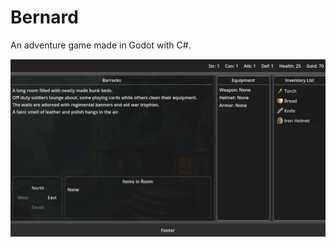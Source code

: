 # Bernard

An adventure game made in Godot with C#.

![Game Screenshot](img/Screenshot_20250203_181902.png)

